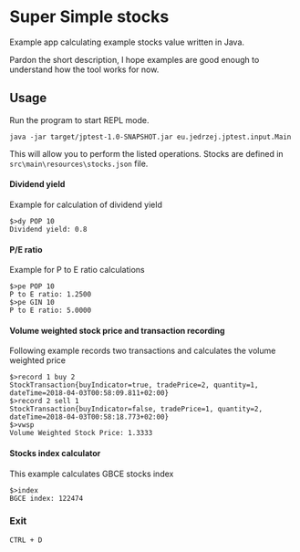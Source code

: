 # Super Simple stocks 
Example app calculating example stocks value written in Java. 

Pardon the short description, I hope examples are good enough to understand how the tool works for now.

## Usage
Run the program to start REPL mode.

```
java -jar target/jptest-1.0-SNAPSHOT.jar eu.jedrzej.jptest.input.Main
```

This will allow you to perform the listed operations. Stocks are defined in ```src\main\resources\stocks.json``` file.

#### Dividend yield
Example for calculation of dividend yield
```
$>dy POP 10
Dividend yield: 0.8
```


#### P/E ratio
Example for P to E ratio calculations
```
$>pe POP 10
P to E ratio: 1.2500
$>pe GIN 10
P to E ratio: 5.0000
```


#### Volume weighted stock price and transaction recording
Following example records two transactions and calculates the volume weighted price
```
$>record 1 buy 2
StockTransaction{buyIndicator=true, tradePrice=2, quantity=1, dateTime=2018-04-03T00:58:09.811+02:00}
$>record 2 sell 1
StockTransaction{buyIndicator=false, tradePrice=1, quantity=2, dateTime=2018-04-03T00:58:18.773+02:00}
$>vwsp
Volume Weighted Stock Price: 1.3333
```

#### Stocks index calculator
This example calculates GBCE stocks index
```
$>index
BGCE index: 122474
```

### Exit
```
CTRL + D
```